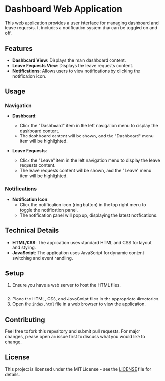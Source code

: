 # Dashboard Web Application

This web application provides a user interface for managing dashboard and leave requests. It includes a notification system that can be toggled on and off.

## Features

- **Dashboard View**: Displays the main dashboard content.
- **Leave Requests View**: Displays the leave requests content.
- **Notifications**: Allows users to view notifications by clicking the notification icon.

## Usage

### Navigation

- **Dashboard**: 
  - Click the "Dashboard" item in the left navigation menu to display the dashboard content.
  - The dashboard content will be shown, and the "Dashboard" menu item will be highlighted.

- **Leave Requests**: 
  - Click the "Leave" item in the left navigation menu to display the leave requests content.
  - The leave requests content will be shown, and the "Leave" menu item will be highlighted.

### Notifications

- **Notification Icon**: 
  - Click the notification icon (ring button) in the top right menu to toggle the notification panel.
  - The notification panel will pop up, displaying the latest notifications.

## Technical Details

- **HTML/CSS**: The application uses standard HTML and CSS for layout and styling.
- **JavaScript**: The application uses JavaScript for dynamic content switching and event handling.

## Setup

1. Ensure you have a web server to host the HTML files.
   ```
3. Place the HTML, CSS, and JavaScript files in the appropriate directories.
4. Open the `index.html` file in a web browser to view the application.

## Contributing

Feel free to fork this repository and submit pull requests. For major changes, please open an issue first to discuss what you would like to change.

## License

This project is licensed under the MIT License - see the [LICENSE](LICENSE) file for details.